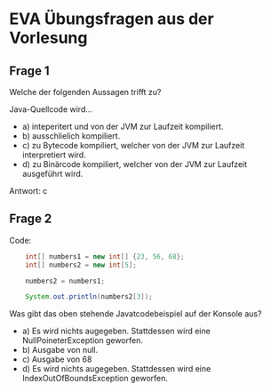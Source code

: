 # EVA Übungsfragen aus der Vorlesung

## Frage 1
Welche der folgenden Aussagen trifft zu?

Java-Quellcode wird...
* a) inteperitert und von der JVM zur Laufzeit kompiliert.
* b) ausschlielich kompiliert.
* c) zu Bytecode kompiliert, welcher von der JVM zur Laufzeit interpretiert wird.
* d) zu Binärcode kompiliert, welcher von der JVM zur Laufzeit ausgeführt wird.

Antwort: c

## Frage 2

Code:
```java
    int[] numbers1 = new int[] {23, 56, 68};
    int[] numbers2 = new int[5];

    numbers2 = numbers1;

    System.out.println(numbers2[3]);
```

Was gibt das oben stehende Javatcodebeispiel auf der Konsole aus?

* a) Es wird nichts augegeben. Stattdessen wird eine NullPoineterException geworfen.
* b) Ausgabe von null.
* c) Ausgabe von 68
* d) Es wird nichts augegeben. Stattdessen wird eine IndexOutOfBoundsException geworfen.
